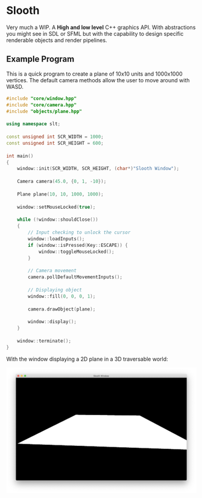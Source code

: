# Slooth

Very much a WIP. A **High and low level** C++ graphics API. With abstractions you might see in SDL or SFML 
but with the capability to design specific renderable objects and render pipelines.

<!--
## Program Hierarchy

![](images/Hierarchy.png)
-->

## Example Program

This is a quick program to create a plane of 10x10 units and 1000x1000 vertices.
The default camera methods allow the user to move around with WASD.
```c++
#include "core/window.hpp"
#include "core/camera.hpp"
#include "objects/plane.hpp"

using namespace slt;

const unsigned int SCR_WIDTH = 1000;
const unsigned int SCR_HEIGHT = 600;

int main()
{
    window::init(SCR_WIDTH, SCR_HEIGHT, (char*)"Slooth Window");

    Camera camera(45.0, {0, 1, -10});

    Plane plane(10, 10, 1000, 1000);

    window::setMouseLocked(true);

    while (!window::shouldClose())
    {
        // Input checking to unlock the cursor
        window::loadInputs();
        if (window::isPressed(Key::ESCAPE)) {
            window::toggleMouseLocked();
        }

        // Camera movement
        camera.pollDefaultMovementInputs();

        // Displaying object
        window::fill(0, 0, 0, 1);

        camera.drawObject(plane);

        window::display();
    }

    window::terminate();
}
```

With the window displaying a 2D plane in a 3D traversable world:

![](images/Example.png)



